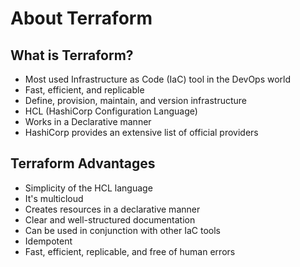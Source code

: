 # About Terraform
## What is Terraform?
- Most used Infrastructure as Code (IaC) tool in the DevOps world
- Fast, efficient, and replicable
- Define, provision, maintain, and version infrastructure
- HCL (HashiCorp Configuration Language)
- Works in a Declarative manner
- HashiCorp provides an extensive list of official providers

## Terraform Advantages
- Simplicity of the HCL language
- It's multicloud
- Creates resources in a declarative manner
- Clear and well-structured documentation
- Can be used in conjunction with other IaC tools
- Idempotent
- Fast, efficient, replicable, and free of human errors